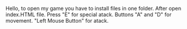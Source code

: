 Hello, to open my game you have to install files in one folder. After open index.HTML file. 
Press "E" for special atack.
Buttons "A" and "D" for movement.
"Left Mouse Button" for atack.
